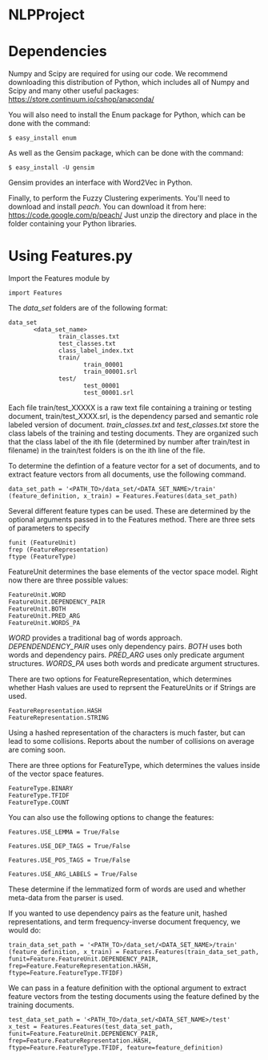 NLPProject
==========

# Dependencies

Numpy and Scipy are required for using our code. We recommend downloading this distribution of Python, which includes all of Numpy and Scipy and many other useful packages: https://store.continuum.io/cshop/anaconda/

You will also need to install the Enum package for Python, which can be done with the command:
```
$ easy_install enum
```
As well as the Gensim package, which can be done with the command:
```
$ easy_install -U gensim
```

Gensim provides an interface with Word2Vec in Python. 

Finally, to perform the Fuzzy Clustering experiments. You'll need to download and install _peach_. You can download it from here: https://code.google.com/p/peach/ Just unzip the directory and place in the folder containing your Python libraries.

# Using Features.py

Import the Features module by

```
import Features
```

The _data\_set_ folders are of the following format:

```
data_set
       <data_set_name>
              train_classes.txt
              test_classes.txt
              class_label_index.txt
              train/
                     train_00001
                     train_00001.srl
              test/
                     test_00001
                     test_00001.srl
```

Each file train/test\_XXXXX is a raw text file containing a training or testing document, train/test\_XXXX.srl, is the dependency parsed and semantic role labeled version of document.  _train\_classes.txt_ and _test\_classes.txt_ store the class labels of the training and testing documents. They are organized such that the class label of the ith file (determined by number after train/test in filename) in the train/test folders is on the ith line of the file. 

To determine the defintion of a feature vector for a set of documents, and to extract feature vectors from all documents, use the following command.

```
data_set_path = '<PATH_TO>/data_set/<DATA_SET_NAME>/train'
(feature_definition, x_train) = Features.Features(data_set_path)
```

Several different feature types can be used. These are determined by the optional arguments passed in to the Features method. There are three sets of parameters to specify

```
funit (FeatureUnit)
frep (FeatureRepresentation)
ftype (FeatureType)
```

FeatureUnit determines the base elements of the vector space model. Right now there are three possible values:

```
FeatureUnit.WORD
FeatureUnit.DEPENDENCY_PAIR
FeatureUnit.BOTH
FeatureUnit.PRED_ARG
FeatureUnit.WORDS_PA
```
_WORD_ provides a traditional bag of words approach. _DEPENDENDENCY\_PAIR_ uses only dependency pairs. _BOTH_ uses both words and dependency pairs. _PRED\_ARG_ uses only predicate argument structures. _WORDS_PA_ uses both words and predicate argument structures. 

There are two options for FeatureRepresentation, which determines whether Hash values are used to reprsent the FeatureUnits or if Strings are used.

```
FeatureRepresentation.HASH
FeatureRepresentation.STRING
```

Using a hashed representation of the characters is much faster, but can lead to some collisions. Reports about the number of collisions on average are coming soon.


There are three options for FeatureType, which determines the values inside of the vector space features.

```
FeatureType.BINARY
FeatureType.TFIDF
FeatureType.COUNT
```

You can also use the following options to change the features:

```
Features.USE_LEMMA = True/False

Features.USE_DEP_TAGS = True/False

Features.USE_POS_TAGS = True/False

Features.USE_ARG_LABELS = True/False

```

These determine if the lemmatized form of words are used and whether meta-data from the parser is used.


If you wanted to use dependency pairs as the feature unit, hashed representations, and term frequency-inverse document frequency, we would do:


```
train_data_set_path = '<PATH_TO>/data_set/<DATA_SET_NAME>/train'
(feature_definition, x_train) = Features.Features(train_data_set_path, funit=Feature.FeatureUnit.DEPENDENCY_PAIR, frep=Feature.FeatureRepresentation.HASH, ftype=Feature.FeatureType.TFIDF)
```

We can pass in a feature definition with the optional argument <feature> to extract feature vectors from the testing documents using the feature defined by the training documents. 

```
test_data_set_path = '<PATH_TO>/data_set/<DATA_SET_NAME>/test'
x_test = Features.Features(test_data_set_path, funit=Feature.FeatureUnit.DEPENDENCY_PAIR, frep=Feature.FeatureRepresentation.HASH, ftype=Feature.FeatureType.TFIDF, feature=feature_definition)
```


